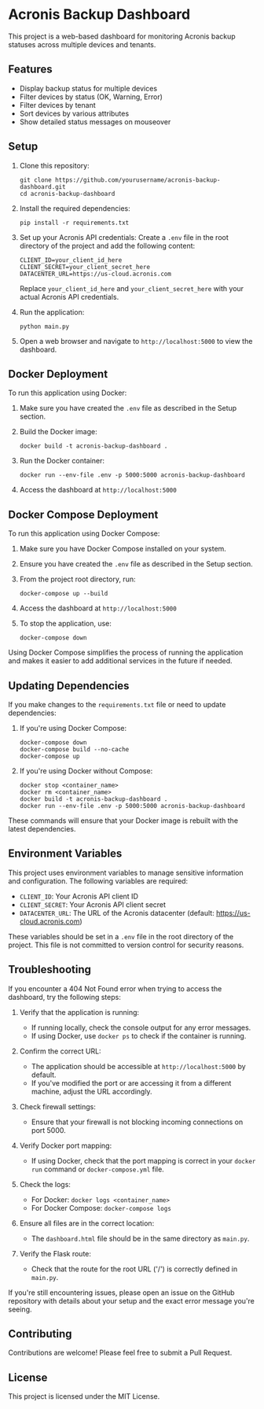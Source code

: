 # Acronis Backup Dashboard

This project is a web-based dashboard for monitoring Acronis backup statuses across multiple devices and tenants.

## Features

- Display backup status for multiple devices
- Filter devices by status (OK, Warning, Error)
- Filter devices by tenant
- Sort devices by various attributes
- Show detailed status messages on mouseover

## Setup

1. Clone this repository:
   ```
   git clone https://github.com/yourusername/acronis-backup-dashboard.git
   cd acronis-backup-dashboard
   ```

2. Install the required dependencies:
   ```
   pip install -r requirements.txt
   ```

3. Set up your Acronis API credentials:
   Create a `.env` file in the root directory of the project and add the following content:
   ```
   CLIENT_ID=your_client_id_here
   CLIENT_SECRET=your_client_secret_here
   DATACENTER_URL=https://us-cloud.acronis.com
   ```
   Replace `your_client_id_here` and `your_client_secret_here` with your actual Acronis API credentials.

4. Run the application:
   ```
   python main.py
   ```

5. Open a web browser and navigate to `http://localhost:5000` to view the dashboard.

## Docker Deployment

To run this application using Docker:

1. Make sure you have created the `.env` file as described in the Setup section.

2. Build the Docker image:
   ```
   docker build -t acronis-backup-dashboard .
   ```

3. Run the Docker container:
   ```
   docker run --env-file .env -p 5000:5000 acronis-backup-dashboard
   ```

4. Access the dashboard at `http://localhost:5000`

## Docker Compose Deployment

To run this application using Docker Compose:

1. Make sure you have Docker Compose installed on your system.

2. Ensure you have created the `.env` file as described in the Setup section.

3. From the project root directory, run:
   ```
   docker-compose up --build
   ```

4. Access the dashboard at `http://localhost:5000`

5. To stop the application, use:
   ```
   docker-compose down
   ```

Using Docker Compose simplifies the process of running the application and makes it easier to add additional services in the future if needed.

## Updating Dependencies

If you make changes to the `requirements.txt` file or need to update dependencies:

1. If you're using Docker Compose:
   ```
   docker-compose down
   docker-compose build --no-cache
   docker-compose up
   ```

2. If you're using Docker without Compose:
   ```
   docker stop <container_name>
   docker rm <container_name>
   docker build -t acronis-backup-dashboard .
   docker run --env-file .env -p 5000:5000 acronis-backup-dashboard
   ```

These commands will ensure that your Docker image is rebuilt with the latest dependencies.

## Environment Variables

This project uses environment variables to manage sensitive information and configuration. The following variables are required:

- `CLIENT_ID`: Your Acronis API client ID
- `CLIENT_SECRET`: Your Acronis API client secret
- `DATACENTER_URL`: The URL of the Acronis datacenter (default: https://us-cloud.acronis.com)

These variables should be set in a `.env` file in the root directory of the project. This file is not committed to version control for security reasons.

## Troubleshooting

If you encounter a 404 Not Found error when trying to access the dashboard, try the following steps:

1. Verify that the application is running:
   - If running locally, check the console output for any error messages.
   - If using Docker, use `docker ps` to check if the container is running.

2. Confirm the correct URL:
   - The application should be accessible at `http://localhost:5000` by default.
   - If you've modified the port or are accessing it from a different machine, adjust the URL accordingly.

3. Check firewall settings:
   - Ensure that your firewall is not blocking incoming connections on port 5000.

4. Verify Docker port mapping:
   - If using Docker, check that the port mapping is correct in your `docker run` command or `docker-compose.yml` file.

5. Check the logs:
   - For Docker: `docker logs <container_name>`
   - For Docker Compose: `docker-compose logs`

6. Ensure all files are in the correct location:
   - The `dashboard.html` file should be in the same directory as `main.py`.

7. Verify the Flask route:
   - Check that the route for the root URL ('/') is correctly defined in `main.py`.

If you're still encountering issues, please open an issue on the GitHub repository with details about your setup and the exact error message you're seeing.

## Contributing

Contributions are welcome! Please feel free to submit a Pull Request.

## License

This project is licensed under the MIT License.
